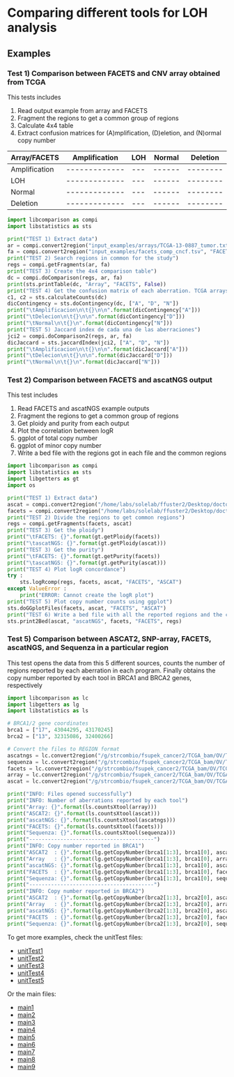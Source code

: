 # Comparing different tools for LOH analysis

## Examples
### Test 1) Comparison between FACETS and CNV array obtained from TCGA

This tests includes

1. Read output example from array and FACETS
2. Fragment the regions to get a common group of regions
3. Calculate 4x4 table
4. Extract confusion matrices for (A)mplification, (D)eletion, and (N)ormal copy number

| Array/FACETS  | Amplification | LOH | Normal | Deletion |
| ------------- | ------------- | --- | ------ | -------- |
| Amplification | ------------- | --- | ------ | -------- |
| LOH           | ------------- | --- | ------ | -------- |
| Normal        | ------------- | --- | ------ | -------- |
| Deletion      | ------------- | --- | ------ | -------- |

```python
import libcomparison as compi
import libstatistics as sts

print("TEST 1) Extract data")
ar = compi.convert2region("input_examples/arrays/TCGA-13-0887_tumor.txt", "array")
fa = compi.convert2region("input_examples/facets_comp_cncf.tsv", "FACETS")
print("TEST 2) Search regions in common for the study")
regs = compi.getFragments(ar, fa)
print("TEST 3) Create the 4x4 comparison table")
dc = compi.doComparison(regs, ar, fa)
print(sts.printTable(dc, "Array", "FACETS", False))
print("TEST 4) Get the confusion matrix of each aberration. TCGA arrays cannot detect LOH")
c1, c2 = sts.calculateCounts(dc)
dicContingency = sts.doContingency(dc, ["A", "D", "N"])
print("\tAmplificacion\n\t{}\n\n".format(dicContingency["A"]))
print("\tDelecion\n\t{}\n\n".format(dicContingency["D"]))
print("\tNormal\n\t{}\n".format(dicContingency["N"]))
print("TEST 5) Jaccard index de cada una de las aberraciones")
jci2 = compi.doComparison2(regs, ar, fa)
dicJaccard = sts.jaccardIndex(jci2, ["A", "D", "N"])
print("\tAmplificacion\n\t{}\n\n".format(dicJaccard["A"]))
print("\tDelecion\n\t{}\n\n".format(dicJaccard["D"]))
print("\tNormal\n\t{}\n".format(dicJaccard["N"]))
```

### Test 2) Comparison between FACETS and ascatNGS output

This test includes

1. Read FACETS and ascatNGS example outputs
2. Fragment the regions to get a common group of regions
3. Get ploidy and purity from each output
4. Plot the correlation between logR
5. ggplot of total copy number
6. ggplot of minor copy number
7. Write a bed file with the regions got in each file and the common regions

```python
import libcomparison as compi
import libstatistics as sts
import libgetters as gt
import os

print("TEST 1) Extract data")
ascat = compi.convert2region("/home/labs/solelab/ffuster2/Desktop/doctorat/cas_estudi/input_examples/TCGA-09-0369/TCGA-09-0369_40e311a4_VS_f4441d6e/H_GP-09-0369-01A-01W-0372-09-1.copynumber.caveman.csv", "ascat")
facets = compi.convert2region("/home/labs/solelab/ffuster2/Desktop/doctorat/cas_estudi/input_examples/TCGA-09-0369/TCGA-09-0369_40e311a4_VS_f4441d6e/facets_comp_cncf.tsv", "FACETS")
print("TEST 2) Divide the regions to get common regions")
regs = compi.getFragments(facets, ascat)
print("TEST 3) Get the ploidy")
print("\tFACETS: {}".format(gt.getPloidy(facets))
print("\tascatNGS: {}".format(gt.getPloidy(ascat)))
print("TEST 3) Get the purity")
print("\tFACETS: {}".format(gt.getPurity(facets))
print("\tascatNGS: {}".format(gt.getPurity(ascat)))
print("TEST 4) Plot logR concordance")
try :
    sts.logRcomp(regs, facets, ascat, "FACETS", "ASCAT")
except ValueError :
    print("ERROR: Cannot create the logR plot")
print("TEST 5) Plot copy number counts using ggplot")
sts.doGGplotFiles(facets, ascat, "FACETS", "ASCAT")
print("TEST 6) Write a bed file with all the reported regions and the common regions")
sts.print2Bed(ascat, "ascatNGS", facets, "FACETS", regs)
```
### Test 5) Comparison between ASCAT2, SNP-array, FACETS, ascatNGS, and Sequenza in a particular region

This test opens the data from this 5 different sources, counts the number of regions reported by each aberration in each program. Finally obtains the copy number reported by each tool in BRCA1 and BRCA2 genes, respectively


```python
import libcomparison as lc
import libgetters as lg
import libstatistics as ls

# BRCA1/2 gene coordinates
brca1 = ["17", 43044295, 43170245]
brca2 = ["13", 32315086, 32400266]

# Convert the files to REGION format
ascatngs = lc.convert2region("/g/strcombio/fsupek_cancer2/TCGA_bam/OV/TCGA-04-1332/90cf56c6_VS_f4b549d0_ASCAT/H_GP-04-1332-01A-01W-0488-09-1.copynumber.caveman.csv", "ascatngs", "error")
sequenza = lc.convert2region("/g/strcombio/fsupek_cancer2/TCGA_bam/OV/TCGA-04-1332/90cf56c6_VS_f4b549d0_Sequenza/TCGA-04-1332_segments.txt", "sequenza", "error")
facets = lc.convert2region("/g/strcombio/fsupek_cancer2/TCGA_bam/OV/TCGA-04-1332/90cf56c6_VS_f4b549d0_FACETS/facets_comp_cncf.tsv", "facets", "error")
array = lc.convert2region("/g/strcombio/fsupek_cancer2/TCGA_bam/OV/TCGA-04-1332/Array/QUANT_p_TCGA_Batch12_AFFX_GenomeWideSNP_6_E11_437726.grch38.seg.v2.txt", "array")
ascat = lc.convert2region("/g/strcombio/fsupek_cancer2/TCGA_bam/OV/TCGA-04-1332/ASCAT2/TCGA-OV.79e63073-7d6d-456b-92c7-a3a7f0216ee7.ascat2.allelic_specific.seg.txt", "ascatarray")

print("INFO: Files opened successfully")
print("INFO: Number of aberrations reported by each tool")
print("Array: {}".format(ls.countsXtool(array)))
print("ASCAT2: {}".format(ls.countsXtool(ascat)))
print("ascatNGS: {}".format(ls.countsXtool(ascatngs)))
print("FACETS: {}".format(ls.countsXtool(facets)))
print("Sequenza: {}".format(ls.countsXtool(sequenza)))
print("----------------------------------------")
print("INFO: Copy number reported in BRCA1")
print("ASCAT2  : {}".format(lg.getCopyNumber(brca1[1:3], brca1[0], ascat)))
print("Array   : {}".format(lg.getCopyNumber(brca1[1:3], brca1[0], array)))
print("ascatNGS: {}".format(lg.getCopyNumber(brca1[1:3], brca1[0], ascatngs)))
print("FACETS  : {}".format(lg.getCopyNumber(brca1[1:3], brca1[0], facets)))
print("Sequenza: {}".format(lg.getCopyNumber(brca1[1:3], brca1[0], sequenza)))
print("----------------------------------------")
print("INFO: Copy number reported in BRCA2")
print("ASCAT2  : {}".format(lg.getCopyNumber(brca2[1:3], brca2[0], ascat)))
print("Array   : {}".format(lg.getCopyNumber(brca2[1:3], brca2[0], array)))
print("ascatNGS: {}".format(lg.getCopyNumber(brca2[1:3], brca2[0], ascatngs)))
print("FACETS  : {}".format(lg.getCopyNumber(brca2[1:3], brca2[0], facets)))
print("Sequenza: {}".format(lg.getCopyNumber(brca2[1:3], brca2[0], sequenza)))

```


To get more examples, check the unitTest files:

* [unitTest1](../master/unitTest1.py)
* [unitTest2](../master/unitTest2.py)
* [unitTest3](../master/unitTest3.py)
* [unitTest4](../master/unitTest4.py)
* [unitTest5](../master/unitTest5.py)

Or the main files:

* [main1](../master/main1.py)
* [main2](../master/main2.py)
* [main3](../master/main3.py)
* [main4](../master/main4.py)
* [main5](../master/main5.py)
* [main6](../master/main6.py)
* [main7](../master/main7.py)
* [main8](../master/main8.py)
* [main9](../master/main9.py)
